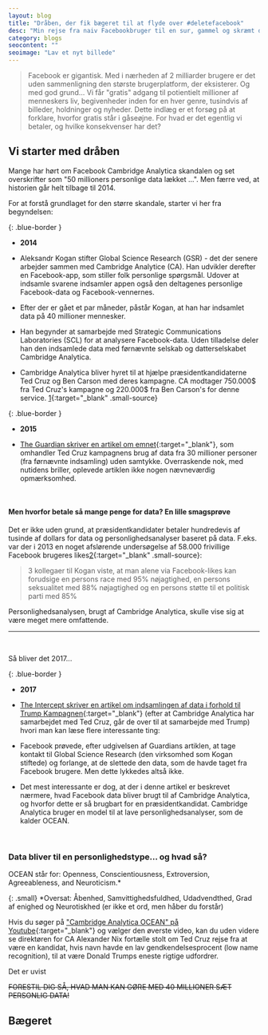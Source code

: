 ```yaml
---
layout: blog
title: "Dråben, der fik bægeret til at flyde over #deletefacebook"
desc: "Min rejse fra naiv Facebookbruger til en sur, gammel og skræmt data-gnavpotte"
category: blogs
seocontent: ""
seoimage: "Lav et nyt billede"
---
```


> Facebook er gigantisk. Med i nærheden af 2 milliarder brugere er det uden sammenligning den største brugerplatform, der eksisterer. Og med god grund... Vi får "gratis" adgang til potientielt millioner af menneskers liv, begivenheder inden for en hver genre, tusindvis af billeder, holdninger og nyheder. Dette indlæg er et forsøg på at forklare, hvorfor gratis står i gåseøjne. For hvad er det egentlig vi betaler, og hvilke konsekvenser har det?

## Vi starter med dråben

Mange har hørt om Facebook Cambridge Analytica skandalen og set overskrifter som "50 millioners personlige data lækket ...". Men færre ved, at historien går helt tilbage til 2014. 

For at forstå grundlaget for den større skandale, starter vi her fra begyndelsen:


{: .blue-border }
* **2014**

* Aleksandr Kogan stifter Global Science Research (GSR) - det der senere arbejder sammen med Cambridge Analytice (CA). Han udvikler derefter en Facebook-app, som stiller folk personlige spørgsmål. Udover at indsamle svarene indsamler appen også den deltagenes personlige Facebook-data og Facebook-vennernes.

* Efter der er gået et par måneder, påstår Kogan, at han har indsamlet data på 40 millioner mennesker. 

* Han begynder at samarbejde med Strategic Communications Laboratories (SCL) for at analysere Facebook-data. Uden tilladelse deler han den indsamlede data med førnævnte selskab og datterselskabet Cambridge Analytica.

* Cambridge Analytica bliver hyret til at hjælpe præsidentkandidaterne Ted Cruz og Ben Carson med deres kampagne. CA modtager 750.000$ fra Ted Cruz's kampagne og 220.000$ fra Ben Carson's for denne service. [1](https://www.forbes.com/sites/jodywestby/2018/03/27/what-is-amazing-about-the-facebook-cambridge-analytica-story/#6bbdff7c7d34){:target="_blank" .small-source}

{: .blue-border }
* **2015**

* [The Guardian skriver en artikel om emnet](https://www.theguardian.com/us-news/2015/dec/11/senator-ted-cruz-president-campaign-facebook-user-data){:target="_blank"}, som omhandler Ted Cruz kampagnens brug af data fra 30 millioner personer (fra førnævnte indsamling) uden samtykke. Overraskende nok, med nutidens briller, oplevede artiklen ikke nogen nævneværdig opmærksomhed. 


<br>

#### Men hvorfor betale så mange penge for data? En lille smagsprøve

Det er ikke uden grund, at præsidentkandidater betaler hundredevis af tusinde af dollars for data og personlighedsanalyser baseret på data. F.eks. var der i 2013 en noget afslørende undersøgelse af 58.000 frivillige Facebook brugeres likes[2](http://www.pnas.org/content/early/2013/03/06/1218772110){:target="_blank" .small-source}:

> 3 kollegaer til Kogan viste, at man alene via Facebook-likes kan forudsige en persons race med 95% nøjagtighed, en persons seksualitet med 88% nøjagtighed og en persons støtte til et politisk parti med 85%

Personlighedsanalysen, brugt af Cambridge Analytica, skulle vise sig at være meget mere omfattende.

---------

<br> 

Så bliver det 2017...

{: .blue-border }
* **2017**

* [The Intercept skriver en artikel om indsamlingen af data i forhold til Trump Kampagnen](https://theintercept.com/2017/03/30/facebook-failed-to-protect-30-million-users-from-having-their-data-harvested-by-trump-campaign-affiliate/){:target="_blank"} (efter at Cambridge Analytica har samarbejdet med Ted Cruz, går de over til at samarbejde med Trump) hvori man kan læse flere interessante ting:

* Facebook prøvede, efter udgivelsen af Guardians artiklen, at tage kontakt til Global Science Research (den virksomhed som Kogan stiftede) og forlange, at de slettede den data, som de havde taget fra Facebook brugere. Men dette lykkedes altså ikke.

* Det mest interessante er dog, at der i denne artikel er beskrevet nærmere, hvad Facebook data bliver brugt til af Cambridge Analytica, og hvorfor dette er så brugbart for en præsidentkandidat. Cambridge Analytica bruger en model til at lave personlighedsanalyser, som de kalder OCEAN. 

<br>

### Data bliver til en personlighedstype... og hvad så?

OCEAN står for: Openness, Conscientiousness, Extroversion, Agreeableness, and Neuroticism.* 

{: .small}
*Oversat: Åbenhed, Samvittighedsfuldhed, Udadvendthed, Grad af enighed og Neurotiskhed (er ikke et ord, men håber du forstår)

Hvis du søger på ["Cambridge Analytica OCEAN" på Youtube](https://www.youtube.com/results?search_query=Cambride+Analytice+OCEAN&page=&utm_source=opensearch){:target="_blank"} og vælger den øverste video, kan du uden videre se direktøren for CA Alexander Nix fortælle stolt om Ted Cruz rejse fra at være en kandidat, hvis navn havde en lav gendkendelsesprocent (low name recognition), til at være Donald Trumps eneste rigtige udfordrer.


Det er uvist



~~FORESTIL DIG SÅ, HVAD MAN KAN GØRE MED 40 MILLIONER SÆT PERSONLIG DATA!~~



## Bægeret
